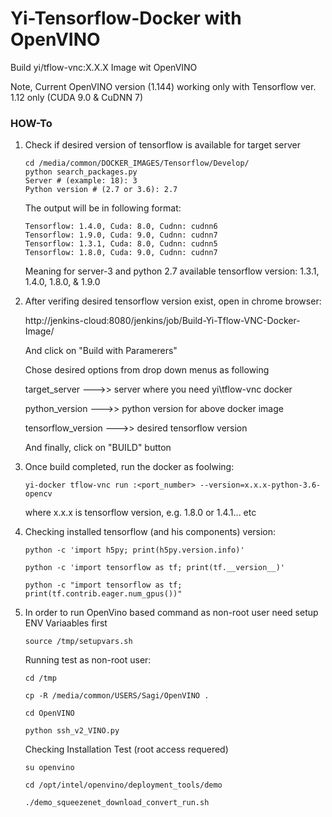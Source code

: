 # Yi-Tensorflow-Docker with OpenVINO

Build yi/tflow-vnc:X.X.X Image wit OpenVINO

Note, Current OpenVINO version (1.144) working only with Tensorflow ver. 1.12 only (CUDA 9.0 & CuDNN 7)

### HOW-To
1. Check if desired version of tensorflow is available for target server
   ```
   cd /media/common/DOCKER_IMAGES/Tensorflow/Develop/
   python search_packages.py
   Server # (example: 18): 3
   Python version # (2.7 or 3.6): 2.7
   ```
   The output will be in following format:
   ```
   Tensorflow: 1.4.0, Cuda: 8.0, Cudnn: cudnn6
   Tensorflow: 1.9.0, Cuda: 9.0, Cudnn: cudnn7
   Tensorflow: 1.3.1, Cuda: 8.0, Cudnn: cudnn5
   Tensorflow: 1.8.0, Cuda: 9.0, Cudnn: cudnn7
   ```
   Meaning for server-3 and python 2.7 available tensorflow version: 1.3.1, 1.4.0, 1.8.0, & 1.9.0

2. After verifing desired tensorflow version exist, open in chrome browser:

   http://jenkins-cloud:8080/jenkins/job/Build-Yi-Tflow-VNC-Docker-Image/
   
   And click on "Build with Paramerers"
  
   Chose desired options from drop down menus as following

   target_server --->> server where you need yi\tflow-vnc docker
  
   python_version --->> python version for above docker image
  
   tensorflow_version --->> desired tensorflow version
  
   And finally, click on "BUILD" button
  
  3. Once build completed, run the docker as foolwing:
  
     ```
     yi-docker tflow-vnc run :<port_number> --version=x.x.x-python-3.6-opencv
     ```
     where x.x.x is tensorflow version, e.g. 1.8.0 or 1.4.1... etc
  
  4. Checking installed tensorflow (and his components) version:
     ```
     python -c 'import h5py; print(h5py.version.info)' 
     
     python -c 'import tensorflow as tf; print(tf.__version__)'
   
     python -c "import tensorflow as tf; print(tf.contrib.eager.num_gpus())"
     
     ```
     
  5. In order to run OpenVino based command as non-root user need setup ENV Variaables first
     
     ```
     source /tmp/setupvars.sh
     ```
     
     Running test as non-root user:
     
     ```
     cd /tmp
     
     cp -R /media/common/USERS/Sagi/OpenVINO .
     
     cd OpenVINO
     
     python ssh_v2_VINO.py
     
     ```
     
     Checking Installation Test (root access requered)
     
     ```
     su openvino
     
     cd /opt/intel/openvino/deployment_tools/demo
     
     ./demo_squeezenet_download_convert_run.sh
     
     ```
     
     
     
  
 

